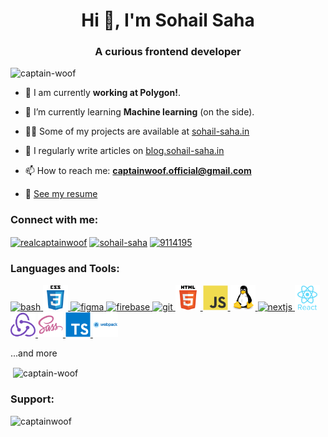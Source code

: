 <h1 align="center">Hi 👋, I'm Sohail Saha</h1>
<h3 align="center">A curious frontend developer</h3>

<p align="left"> <img src="https://komarev.com/ghpvc/?username=captain-woof&label=Profile%20views&color=0e75b6&style=flat" alt="captain-woof" /> </p>


- 🔭 I am currently **working at Polygon!**.

- 🌱 I’m currently learning **Machine learning** (on the side).

- 👨‍💻 Some of my projects are available at [sohail-saha.in](https://sohail-saha.in)

- 📝 I regularly write articles on [blog.sohail-saha.in](https://blog.sohail-saha.in/)

- 📫 How to reach me: **[captainwoof.official@gmail.com](mailto:captainwoof.official@gmail.com)**

- 📄 [See my resume](https://docs.google.com/document/d/1Ajxoq1DgqpZRshp4L92D_vx2Q6LT8yQm/edit?usp=sharing&ouid=103721458811510265380&rtpof=true&sd=true)

<h3 align="left">Connect with me:</h3>
<p align="left">
<a href="https://twitter.com/realcaptainwoof" target="blank"><img align="center" src="https://raw.githubusercontent.com/rahuldkjain/github-profile-readme-generator/master/src/images/icons/Social/twitter.svg" alt="realcaptainwoof" height="30" width="40" /></a>
<a href="https://linkedin.com/in/sohail-saha" target="blank"><img align="center" src="https://raw.githubusercontent.com/rahuldkjain/github-profile-readme-generator/master/src/images/icons/Social/linked-in-alt.svg" alt="sohail-saha" height="30" width="40" /></a>
<a href="https://stackoverflow.com/users/9114195" target="blank"><img align="center" src="https://raw.githubusercontent.com/rahuldkjain/github-profile-readme-generator/master/src/images/icons/Social/stack-overflow.svg" alt="9114195" height="30" width="40" /></a>
</p>

<h3 align="left">Languages and Tools:</h3>
<p align="left"> <a href="https://www.gnu.org/software/bash/" target="_blank" rel="noreferrer"> <img src="https://www.vectorlogo.zone/logos/gnu_bash/gnu_bash-icon.svg" alt="bash" width="40" height="40"/> </a> <a href="https://www.w3schools.com/css/" target="_blank" rel="noreferrer"> <img src="https://raw.githubusercontent.com/devicons/devicon/master/icons/css3/css3-original-wordmark.svg" alt="css3" width="40" height="40"/> </a> <a href="https://www.figma.com/" target="_blank" rel="noreferrer"> <img src="https://www.vectorlogo.zone/logos/figma/figma-icon.svg" alt="figma" width="40" height="40"/> </a> <a href="https://firebase.google.com/" target="_blank" rel="noreferrer"> <img src="https://www.vectorlogo.zone/logos/firebase/firebase-icon.svg" alt="firebase" width="40" height="40"/> </a> <a href="https://git-scm.com/" target="_blank" rel="noreferrer"> <img src="https://www.vectorlogo.zone/logos/git-scm/git-scm-icon.svg" alt="git" width="40" height="40"/> </a> <a href="https://www.w3.org/html/" target="_blank" rel="noreferrer"> <img src="https://raw.githubusercontent.com/devicons/devicon/master/icons/html5/html5-original-wordmark.svg" alt="html5" width="40" height="40"/> </a> <a href="https://developer.mozilla.org/en-US/docs/Web/JavaScript" target="_blank" rel="noreferrer"> <img src="https://raw.githubusercontent.com/devicons/devicon/master/icons/javascript/javascript-original.svg" alt="javascript" width="40" height="40"/> </a> <a href="https://www.linux.org/" target="_blank" rel="noreferrer"> <img src="https://raw.githubusercontent.com/devicons/devicon/master/icons/linux/linux-original.svg" alt="linux" width="40" height="40"/> </a> <a href="https://nextjs.org/" target="_blank" rel="noreferrer"> <img src="https://cdn.worldvectorlogo.com/logos/nextjs-2.svg" alt="nextjs" width="40" height="40"/> </a> <a href="https://reactjs.org/" target="_blank" rel="noreferrer"> <img src="https://raw.githubusercontent.com/devicons/devicon/master/icons/react/react-original-wordmark.svg" alt="react" width="40" height="40"/> </a> <a href="https://redux.js.org" target="_blank" rel="noreferrer"> <img src="https://raw.githubusercontent.com/devicons/devicon/master/icons/redux/redux-original.svg" alt="redux" width="40" height="40"/> </a> <a href="https://sass-lang.com" target="_blank" rel="noreferrer"> <img src="https://raw.githubusercontent.com/devicons/devicon/master/icons/sass/sass-original.svg" alt="sass" width="40" height="40"/> </a> <a href="https://www.typescriptlang.org/" target="_blank" rel="noreferrer"> <img src="https://raw.githubusercontent.com/devicons/devicon/master/icons/typescript/typescript-original.svg" alt="typescript" width="40" height="40"/> </a> <a href="https://webpack.js.org" target="_blank" rel="noreferrer"> <img src="https://raw.githubusercontent.com/devicons/devicon/d00d0969292a6569d45b06d3f350f463a0107b0d/icons/webpack/webpack-original-wordmark.svg" alt="webpack" width="40" height="40"/> </a> </p>
<p>...and more</p>

<p>&nbsp;<img align="center" src="https://github-readme-stats.vercel.app/api?username=captain-woof&show_icons=true&locale=en" alt="captain-woof" /></p>

<h3 align="left">Support:</h3>
<p><a href="https://www.buymeacoffee.com/captainwoof"> <img align="left" src="https://cdn.buymeacoffee.com/buttons/v2/default-yellow.png" height="50" width="210" alt="captainwoof" /></a></p><br><br>
